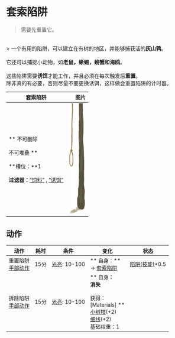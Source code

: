 # 套索陷阱  
> 需要先重置它。  
<br>  
> 一个有用的陷阱，可以建立在有树的地区，并能够捕获活的<b>灰山鹑</b>。<br><br>它还可以捕捉小动物，如<b>老鼠，蜥蜴，螃蟹和海鸥</b>。<br><br>这些陷阱需要<b>诱饵</b>才能工作，并且必须在每次触发后<b>重置</b>。<br>除非真的有必要，否则尽量不要更换诱饵，这样做会重置陷阱的计时器。  
  
  套索陷阱  |   图片   
 ----  |  ----:   
 ** 不可删除 **<br><br>** 不可堆叠 **<br><br>**槽位：**1<br><br>**过滤器：**[“饲料”](tag_Feed.md) , [“诱饵”](tag_Bait.md)  |  <img decoding="async" src="Sprite/SnareTrapTriggered.png" href="a.md" style="max-width:300px;max-height:300px;">   
  
## 动作  
动作  |  耗时  |  条件  |  变化  |  状态  
----  |  ----  |  ----  |  ----  |  ----  
重置陷阱<br>[手部动作](HandAction.md)  |  15分  |  [光亮](Light.md): 10-100  |  ** 自身：**<br>→ [套索陷阱](SnareTrap.md)  |  [陷阱(技能)](Skill_Trapping.md)+0.5  
拆除陷阱<br>[手部动作](HandAction.md)  |  15分  |  [光亮](Light.md): 10-100  |  ** 自身：**<br>消失<br><br>** 获得： **<br>** [Materials] **<br>  [小树枝](Sticks.md)(+2)<br>  [细线](CordFiber.md)(+2)<br>基础权重：1  |    


<script>document.title="套索陷阱 - 卡牌生存百科 Card Survival Wiki";</script>